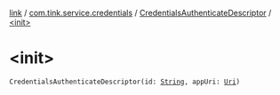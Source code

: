 [link](../../index.md) / [com.tink.service.credentials](../index.md) / [CredentialsAuthenticateDescriptor](index.md) / [&lt;init&gt;](./-init-.md)

# &lt;init&gt;

`CredentialsAuthenticateDescriptor(id: `[`String`](https://kotlinlang.org/api/latest/jvm/stdlib/kotlin/-string/index.html)`, appUri: `[`Uri`](https://developer.android.com/reference/android/net/Uri.html)`)`